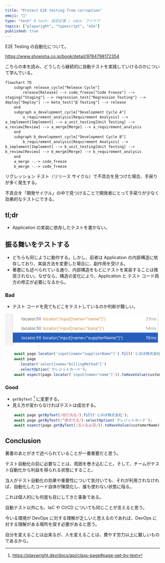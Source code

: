 ```yaml
---
title: "Protect E2E testing from corruption"
emoji: "🥚"
type: "tech" # tech: 技術記事 / idea: アイデア
topics: ["playwright", "typescript", "e2e"]
published: true
---
```


E2E Testing の自動化について。

https://www.shoeisha.co.jp/book/detail/9784798172354

こちらの本を読み、どうしたら継続的に自動テストを実践していけるのかについて学んでいる。

```mermaid
flowchart TD
    subgraph release_cycle["Release Cycle"]
        release[Release] --> code_freeze["Code Freeze"] --> staging["Staging"] --> regression_test["Regression Testing"] --> deploy["Deploy"] --> beta_test["β Testing"] --> release
    end
    subgraph a_development_cycle["Development Cycle A"]
        a_requirement_analysis[Requirement Analysis] --> a_implement[Implement] --> a_unit_testing[Unit Testing] --> a_review[Review] --> a_merge[Merge] --> a_requirement_analysis
    end
    subgraph b_development_cycle["Development Cycle B"]
        b_requirement_analysis[Requirement Analysis] --> b_implement[Implement] --> b_unit_testing[Unit Testing] --> b_review[Review] --> b_merge[Merge] --> b_requirement_analysis
    end
    a_merge -.-> code_freeze
    b_merge -.-> code_freeze
```

リグレッション テスト（リリース サイクル）で不具合を見つけた場合、手戻りが多く発生する。

不具合を「開発サイクル」の中で見つけることで開発者にとって手戻りが少なく効果的なテストにできる。

## tl;dr

- Application の実装に依存したテストを書かない。

## 振る舞いをテストする

- どちらも同じように動作する。しかし、前者は Application の内部構造に依存しており、実装方法を変更した場合に、副作用を受ける。
- 著書にも述べられている通り、内部構造をもとにテストを実装することは推奨されない。なぜなら、構造の変化により、Application と テスト コード両方の修正が必要になるから。

### Bad

- テスト コードを見てもどこをテストしているのか判断が難しい。

![ui](/images/7fa6757c6b1e57-a.png)

```typescript
    await page.locator('input[name="supplierName"]').fill('とほほ株式会社');
    await page
      .locator('select[name="billingMethod"]')
      .selectOption('クレジットカード');
    await expect(page.locator('input[name="name"]')).toHaveValue(customerName);
```

### Good

- `getByText` [^1] に変更する。
- 見え方が変わらなければテストは成功する。

```typescript
    await page.getByText(/取引先名/).fill('とほほ株式会社');
    await page.getByText(/^請求方法/).selectOption('クレジットカード');
    await expect(page.getByText(/法人名必須/)).toHaveValue(customerName);
```

## Conclusion

著書のあとがきで述べられていることが一番重要だと思う。

テスト自動化の前に必要なことは、周囲を巻き込むこと。そして、チームがテスト自動化から利益を得られる状態にすること。

当人がテスト自動化の効果や重要性について気付いても、それが利用されなければ、自動化したコード自体が陳腐化し、誰も使わない状態に陥る。

これは個人的にも何度も目にしてきた事象である。

自動テスト以外にも、IaC や CI/CD についても同じことが言えると思う。

今いる環境が DevOps に対する理解が乏しいと思えるのであれば、DevOps に対する理解がある場所を探す必要があると思う。

自分を変えることは出来るが、人を変えることは、費やす労力以上に難しいものであるから。

[^1]: https://playwright.dev/docs/api/class-page#page-get-by-text

